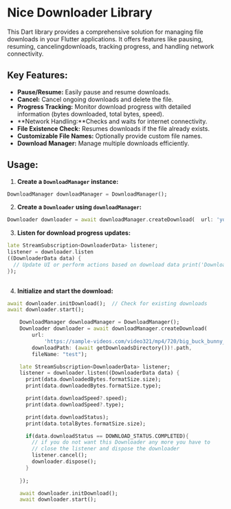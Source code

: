 # Nice Downloader Library

This Dart library provides a comprehensive solution for managing file downloads in your Flutter applications. It offers features like pausing, resuming, cancelingdownloads, tracking progress, and handling network connectivity.

## Key Features:

* **Pause/Resume:** Easily pause and resume downloads.
* **Cancel:** Cancel ongoing downloads and delete the file.
* **Progress Tracking:** Monitor download progress with detailed information (bytes downloaded, total bytes, speed).
* **Network Handling:**Checks and waits for internet connectivity.
* **File Existence Check:** Resumes downloads if the file already exists.
* **Customizable File Names:** Optionally provide custom file names.
* **Download Manager:** Manage multiple downloads efficiently.

## Usage:

1. **Create a `DownloadManager` instance:**
```dart 
DownloadManager downloadManager = DownloadManager();
```
2. **Create a `Downloader` using `downloadManager`:**
```dart
Downloader downloader = await downloadManager.createDownload(  url: 'your_download_url',  downloadPath: 'path_to_save_file',  fileName: 'optional_file_name' ) ; 
```
3. **Listen for download progress updates:**
```dart
late StreamSubscription<DownloaderData> listener;
listener = downloader.listen
((DownloaderData data) { 
  // Update UI or perform actions based on download data print('Downloaded: ${data.downloadedBytes}  / ${data.totalBytes}') ;  
});
  
```

4. **Initialize and start the download:**
```dart
await downloader.initDownload();  // Check for existing downloads 
await downloader.start();
```


```dart
    DownloadManager downloadManager = DownloadManager();
    Downloader downloader = await downloadManager.createDownload(
        url:
            'https://sample-videos.com/video321/mp4/720/big_buck_bunny_720p_20mb.mp4',
        downloadPath: (await getDownloadsDirectory())!.path,
        fileName: "test");

    late StreamSubscription<DownloaderData> listener;
    listener = downloader.listen((DownloaderData data) {
      print(data.downloadedBytes.formatSize.size);
      print(data.downloadedBytes.formatSize.type);

      print(data.downloadSpeed?.speed);
      print(data.downloadSpeed?.type);

      print(data.downloadStatus);
      print(data.totalBytes.formatSize.size);

      if(data.downloadStatus == DOWNLOAD_STATUS.COMPLETED){
        // if you do not want this Downloader any more you have to
        // close the listener and dispose the downloader
        listener.cancel();
        downloader.dispose();
      }
      
    });

    await downloader.initDownload();
    await downloader.start();
```
